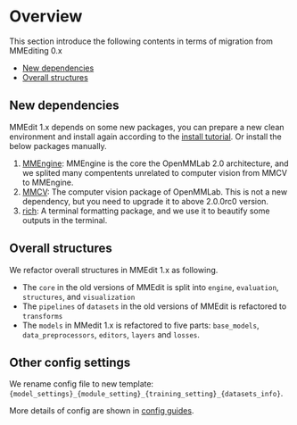 # Overview

This section introduce the following contents in terms of migration from MMEditing 0.x

- [New dependencies](#new-dependencies)
- [Overall structures](#overall-structures)

## New dependencies

MMEdit 1.x depends on some new packages, you can prepare a new clean environment and install again according to the [install tutorial](../2_get_started.md). Or install the below packages manually.

1. [MMEngine](https://github.com/open-mmlab/mmengine): MMEngine is the core the OpenMMLab 2.0 architecture, and we splited many compentents unrelated to computer vision from MMCV to MMEngine.
2. [MMCV](https://github.com/open-mmlab/mmcv/tree/dev-2.x): The computer vision package of OpenMMLab. This is not a new dependency, but you need to upgrade it to above 2.0.0rc0 version.
3. [rich](https://github.com/Textualize/rich): A terminal formatting package, and we use it to beautify some outputs in the terminal.

## Overall structures

We refactor overall structures in MMEdit 1.x as following.

- The  `core` in the old versions of MMEdit is split into `engine`, `evaluation`, `structures`, and `visualization`
- The `pipelines` of `datasets` in the old versions of MMEdit is refactored to `transforms`
- The `models` in MMedit 1.x is refactored to five parts: `base_models`, `data_preprocessors`, `editors`, `layers` and `losses`.

## Other config settings

We rename config file to new template: `{model_settings}_{module_setting}_{training_setting}_{datasets_info}`.

More details of config are shown in [config guides](../user_guides/1_config.md).
